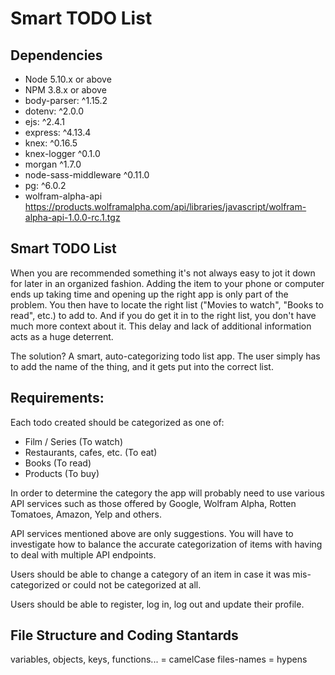 # Smart TODO List


## Dependencies

- Node 5.10.x or above
- NPM 3.8.x or above
- body-parser: ^1.15.2
- dotenv: ^2.0.0
- ejs: ^2.4.1
- express: ^4.13.4
- knex: ^0.16.5
- knex-logger ^0.1.0
- morgan ^1.7.0
- node-sass-middleware ^0.11.0
- pg: ^6.0.2
- wolfram-alpha-api https://products.wolframalpha.com/api/libraries/javascript/wolfram-alpha-api-1.0.0-rc.1.tgz


## Smart TODO List

When you are recommended something it's not always easy to jot it down for later in an organized fashion. Adding the item to your phone or computer ends up taking time and opening up the right app is only part of the problem. You then have to locate the right list ("Movies to watch", "Books to read", etc.) to add to. And if you do get it in to the right list, you don't have much more context about it. This delay and lack of additional information acts as a huge deterrent.

The solution? A smart, auto-categorizing todo list app. The user simply has to add the name of the thing, and it gets put into the correct list.

## Requirements:

Each todo created should be categorized as one of:

* Film / Series (To watch)
* Restaurants, cafes, etc. (To eat)
* Books (To read)
* Products (To buy)

In order to determine the category the app will probably need to use various API services such as those offered by Google, Wolfram Alpha, Rotten Tomatoes, Amazon, Yelp and others.

API services mentioned above are only suggestions. You will have to investigate how to balance the accurate categorization of items with having to deal with multiple API endpoints.

Users should be able to change a category of an item in case it was mis-categorized or could not be categorized at all.

Users should be able to register, log in, log out and update their profile.

##  File Structure and Coding Stantards

variables, objects, keys, functions... = camelCase
files-names = hypens
